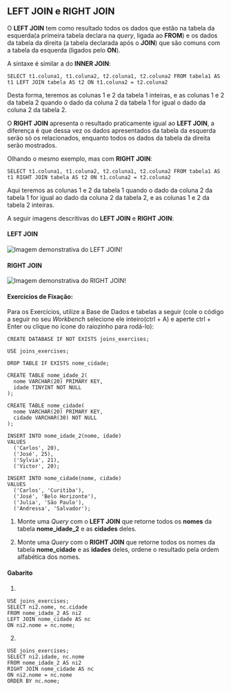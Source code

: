 ## LEFT JOIN e RIGHT JOIN

O **LEFT JOIN** tem como resultado todos os dados que estão na tabela da esquerda(a primeira tabela declara na *query*, ligada ao **FROM**) e os dados da tabela da direita (a tabela declarada após o **JOIN**) que são comuns com a tabela da esquerda (ligados pelo **ON**).

A sintaxe é similar a do **INNER JOIN**:

`SELECT t1.coluna1, t1.coluna2, t2.coluna1, t2.coluna2
FROM tabela1 AS t1
LEFT JOIN tabela AS t2
ON t1.coluna2 = t2.coluna2`

Desta forma, teremos as colunas 1 e 2 da tabela 1 inteiras, e as colunas 1 e 2 da tabela 2 quando o dado da coluna 2 da tabela 1 for igual o dado da coluna 2 da tabela 2.

O **RIGHT JOIN** apresenta o resultado praticamente igual ao **LEFT JOIN**, a diferença é que dessa vez os dados apresentados da tabela da esquerda serão só os relacionados, enquanto todos os dados da tabela da direita serão mostrados.

Olhando o mesmo exemplo, mas com **RIGHT JOIN**:

`SELECT t1.coluna1, t1.coluna2, t2.coluna1, t2.coluna2
FROM tabela1 AS t1
RIGHT JOIN tabela AS t2
ON t1.coluna2 = t2.coluna2`

Aqui teremos as colunas 1 e 2 da tabela 1 quando o dado da coluna 2 da tabela 1 for igual ao dado da coluna 2 da tabela 2, e as colunas 1 e 2 da tabela 2 inteiras.

A seguir imagens descritivas do **LEFT JOIN** e **RIGHT JOIN**:


#### LEFT JOIN
![Imagem demonstrativa do LEFT JOIN!](https://s3.us-east-2.amazonaws.com/assets.app.betrybe.com/back-end/sql/images/leftjoin-3bd116be2c7d08ac759c74353260cfea.png)

#### RIGHT JOIN
![Imagem demonstrativa do RIGHT JOIN!](https://s3.us-east-2.amazonaws.com/assets.app.betrybe.com/back-end/sql/images/rightjoin-f8109b9bb4ea1ed927109d1e19a1a262.png)


#### Exercícios de Fixação:

Para os Exercícios, utilize a Base de Dados e tabelas a seguir (cole o código a seguir no seu *Workbench* selecione ele inteiro(ctrl + A) e aperte ctrl + Enter ou clique no ícone do raiozinho para rodá-lo):

```
CREATE DATABASE IF NOT EXISTS joins_exercises;

USE joins_exercises;

DROP TABLE IF EXISTS nome_cidade;

CREATE TABLE nome_idade_2(
  nome VARCHAR(20) PRIMARY KEY,
  idade TINYINT NOT NULL
);

CREATE TABLE nome_cidade(
  nome VARCHAR(20) PRIMARY KEY,
  cidade VARCHAR(30) NOT NULL
);

INSERT INTO nome_idade_2(nome, idade)
VALUES
  ('Carlos', 20),
  ('José', 25),
  ('Sylvia', 21),
  ('Victor', 20);

INSERT INTO nome_cidade(nome, cidade)
VALUES
  ('Carlos', 'Curitiba'),
  ('José', 'Belo Horizonte'),
  ('Julia', 'São Paulo'),
  ('Andressa', 'Salvador');
```

1. Monte uma *Query* com o **LEFT JOIN** que retorne todos os **nomes** da tabela **nome_idade_2** e as **cidades** deles.

2. Monte uma *Query* com o **RIGHT JOIN** que retorne todos os nomes da tabela **nome_cidade** e as **idades** deles, ordene o resultado pela ordem alfabética dos nomes.


#### Gabarito

1. 
```
USE joins_exercises;
SELECT ni2.nome, nc.cidade
FROM nome_idade_2 AS ni2
LEFT JOIN nome_cidade AS nc
ON ni2.nome = nc.nome;
```

2.
```
USE joins_exercises;
SELECT ni2.idade, nc.nome
FROM nome_idade_2 AS ni2
RIGHT JOIN nome_cidade AS nc
ON ni2.nome = nc.nome
ORDER BY nc.nome;
```